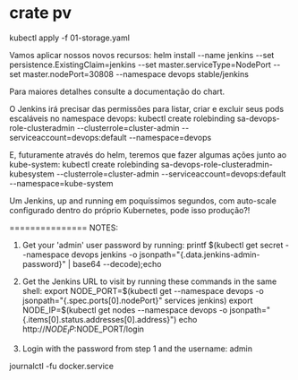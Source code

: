 

# crate pv
kubectl apply -f 01-storage.yaml


Vamos aplicar nossos novos recursos:
helm install --name jenkins --set persistence.ExistingClaim=jenkins --set master.serviceType=NodePort --set master.nodePort=30808 --namespace devops stable/jenkins

Para maiores detalhes consulte a documentação do chart.

O Jenkins irá precisar das permissões para listar, criar e excluir seus pods escaláveis no namespace devops: kubectl create rolebinding sa-devops-role-clusteradmin --clusterrole=cluster-admin --serviceaccount=devops:default --namespace=devops

E, futuramente através do helm, teremos que fazer algumas ações junto ao kube-system:
kubectl create rolebinding sa-devops-role-clusteradmin-kubesystem --clusterrole=cluster-admin --serviceaccount=devops:default --namespace=kube-system

Um Jenkins, up and running em poquíssimos segundos, com auto-scale configurado dentro do próprio Kubernetes, pode isso produção?!


===============
NOTES:
1. Get your 'admin' user password by running:
  printf $(kubectl get secret --namespace devops jenkins -o jsonpath="{.data.jenkins-admin-password}" | base64 --decode);echo
2. Get the Jenkins URL to visit by running these commands in the same shell:
  export NODE_PORT=$(kubectl get --namespace devops -o jsonpath="{.spec.ports[0].nodePort}" services jenkins)
  export NODE_IP=$(kubectl get nodes --namespace devops -o jsonpath="{.items[0].status.addresses[0].address}")
  echo http://$NODE_IP:$NODE_PORT/login

3. Login with the password from step 1 and the username: admin



journalctl -fu docker.service